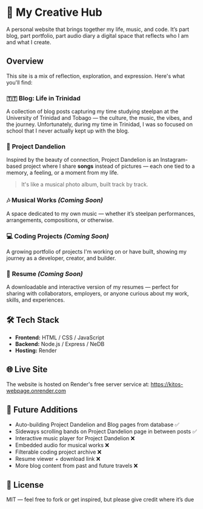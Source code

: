 # 🌴 My Creative Hub

A personal website that brings together my life, music, and code. It’s part blog, part portfolio, part audio diary  a digital space that reflects who I am and what I create.

## Overview

This site is a mix of reflection, exploration, and expression. Here's what you'll find:

### 🇹🇹 **Blog: Life in Trinidad**
A collection of blog posts capturing my time studying steelpan at the University of Trinidad and Tobago — the culture, the music, the vibes, and the journey. Unfortunately, during my time in Trinidad, I was so focused on school that I never actually kept up with the blog.

### 🌼 **Project Dandelion**
Inspired by the beauty of connection, Project Dandelion is an Instagram-based project where I share **songs** instead of pictures — each one tied to a memory, a feeling, or a moment from my life.

> It's like a musical photo album, built track by track.

### 🎶 **Musical Works** *(Coming Soon)*
A space dedicated to my own music — whether it’s steelpan performances, arrangements, compositions, or otherwise.

### 💻 **Coding Projects** *(Coming Soon)*
A growing portfolio of projects I'm working on or have built, showing my journey as a developer, creator, and builder.

### 📄 **Resume** *(Coming Soon)*
A downloadable and interactive version of my resumes — perfect for sharing with collaborators, employers, or anyone curious about my work, skills, and experiences.

## 🛠 Tech Stack

- **Frontend:** HTML / CSS / JavaScript
- **Backend:** Node.js / Express / NeDB
- **Hosting:** Render

## 🌐 Live Site
The website is hosted on Render's free server service at: https://kitos-webpage.onrender.com

## 📌 Future Additions

- Auto-building Project Dandelion and Blog pages from database ✅
- Sideways scrolling bands on Project Dandelion page in between posts ✅
- Interactive music player for Project Dandelion ❌
- Embedded audio for musical works ❌
- Filterable coding project archive ❌
- Resume viewer + download link ❌
- More blog content from past and future travels ❌

## 📖 License

MIT — feel free to fork or get inspired, but please give credit where it’s due

